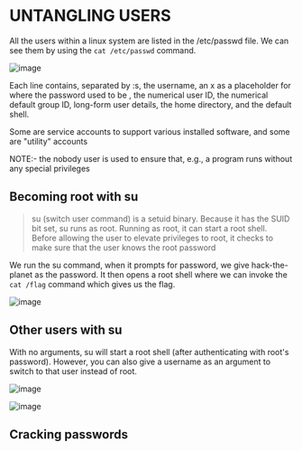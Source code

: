 # UNTANGLING USERS

All the users within a linux system are listed in the /etc/passwd file. We can see them by using the `cat /etc/passwd` command.

![image](https://github.com/user-attachments/assets/67625b6d-d413-4527-bb6a-7d2e8582f895)

Each line contains, separated by :s, the username, an x as a placeholder for where the password used to be , the numerical user ID, the numerical default group ID, long-form user details, the home directory, and the default shell.

Some are service accounts to support various installed software, and some are "utility" accounts

NOTE:- the nobody user is used to ensure that, e.g., a program runs without any special privileges

## Becoming root with su

> su (switch user command) is a setuid binary. Because it has the SUID bit set, su runs as root. Running as root, it can start a root shell. Before allowing the user to elevate privileges to root, it checks to make sure that the user knows the root password

We run the su command, when it prompts for password, we give hack-the-planet as the password. It then opens a root shell where we can invoke the `cat /flag` command which gives us the flag.

 ![image](https://github.com/user-attachments/assets/f7021b03-cf2b-46aa-bf15-dd373dd3aea5)

## Other users with su

With no arguments, su will start a root shell (after authenticating with root's password). However, you can also give a username as an argument to switch to that user instead of root.

![image](https://github.com/user-attachments/assets/218f06d7-d642-4341-b391-7fdf1c2fcd29)

![image](https://github.com/user-attachments/assets/7dd63b6b-9459-4300-8208-7f09faa67a39)

## Cracking passwords


